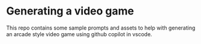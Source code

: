# Generating a video game

This repo contains some sample prompts and assets to help with generating an arcade style video game using github copilot in vscode.
